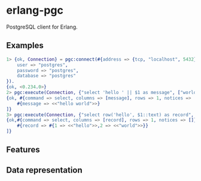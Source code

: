 # erlang-pgc

PostgreSQL client for Erlang.


## Examples

```erl
1> {ok, Connection} = pgc:connect(#{address => {tcp, "localhost", 5432}}, #{
    user => "postgres",
    password => "postgres",
    database => "postgres"
}).
{ok, <0.234.0>}
2> pgc:execute(Connection, {"select 'hello ' || $1 as message", ["world"]}).
{ok, #{command => select, columns => [message], rows => 1, notices => []}, [
    #{message => <<"hello world">>}
]}
3> pgc:execute(Connection, {"select row('hello', $1::text) as record", ["world"]}).
{ok,#{command => select, columns => [record], rows => 1, notices => []}, [
    #{record => #{1 => <<"hello">>,2 => <<"world">>}}
]}
```

## Features

## Data representation